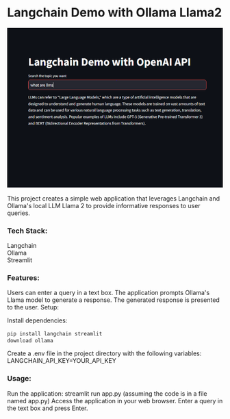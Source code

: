 # Langchain Demo with Ollama Llama2

![streamlit app](https://github.com/sathyanaravind/LLM-Apps/blob/main/Ollama/image.png)

This project creates a simple web application that leverages Langchain and Ollama's local LLM Llama 2 to provide informative responses to user queries.

### Tech Stack:
Langchain   
Ollama   
Streamlit  

### Features:  
Users can enter a query in a text box.
The application prompts Ollama's Llama model to generate a response.
The generated response is presented to the user.
Setup:

Install dependencies:
```
pip install langchain streamlit
download ollama
```

Create a .env file in the project directory with the following variables:
LANGCHAIN_API_KEY=YOUR_API_KEY


### Usage:
Run the application: streamlit run app.py (assuming the code is in a file named app.py)
Access the application in your web browser.
Enter a query in the text box and press Enter.
